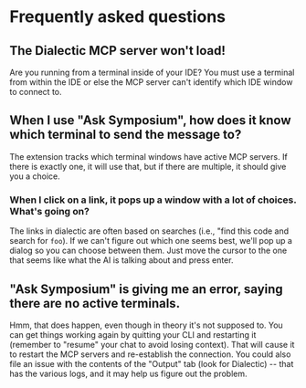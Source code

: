 # Frequently asked questions

## The Dialectic MCP server won't load!

Are you running from a terminal inside of your IDE? You must use a terminal from within the IDE or else the MCP server can't identify which IDE window to connect to.

## When I use "Ask Symposium", how does it know which terminal to send the message to?

The extension tracks which terminal windows have active MCP servers. If there is exactly one, it will use that, but if there are multiple, it should give you a choice.

### When I click on a link, it pops up a window with a lot of choices. What's going on?

The links in dialectic are often based on searches (i.e., "find this code and search for `foo`). If we can't figure out which one seems best, we'll pop up a dialog so you can choose between them. Just move the cursor to the one that seems like what the AI is talking about and press enter.

## "Ask Symposium" is giving me an error, saying there are no active terminals.

Hmm, that does happen, even though in theory it's not supposed to. You can get things working again by quitting your CLI and restarting it (remember to "resume" your chat to avoid losing context). That will cause it to restart the MCP servers and re-establish the connection. You could also file an issue with the contents of the "Output" tab (look for Dialectic) -- that has the various logs, and it may help us figure out the problem.
